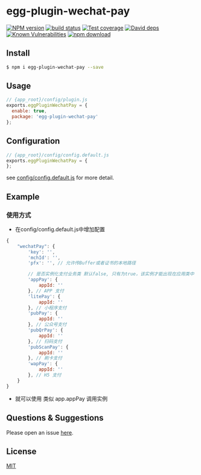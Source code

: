 # egg-plugin-wechat-pay

[![NPM version][npm-image]][npm-url]
[![build status][travis-image]][travis-url]
[![Test coverage][codecov-image]][codecov-url]
[![David deps][david-image]][david-url]
[![Known Vulnerabilities][snyk-image]][snyk-url]
[![npm download][download-image]][download-url]

[npm-image]: https://img.shields.io/npm/v/egg-plugin-wechat-pay.svg?style=flat-square
[npm-url]: https://npmjs.org/package/egg-plugin-wechat-pay
[travis-image]: https://img.shields.io/travis/eggjs/egg-plugin-wechat-pay.svg?style=flat-square
[travis-url]: https://travis-ci.org/eggjs/egg-plugin-wechat-pay
[codecov-image]: https://img.shields.io/codecov/c/github/eggjs/egg-plugin-wechat-pay.svg?style=flat-square
[codecov-url]: https://codecov.io/github/eggjs/egg-plugin-wechat-pay?branch=master
[david-image]: https://img.shields.io/david/eggjs/egg-plugin-wechat-pay.svg?style=flat-square
[david-url]: https://david-dm.org/eggjs/egg-plugin-wechat-pay
[snyk-image]: https://snyk.io/test/npm/egg-plugin-wechat-pay/badge.svg?style=flat-square
[snyk-url]: https://snyk.io/test/npm/egg-plugin-wechat-pay
[download-image]: https://img.shields.io/npm/dm/egg-plugin-wechat-pay.svg?style=flat-square
[download-url]: https://npmjs.org/package/egg-plugin-wechat-pay

<!--
Description here.
-->

## Install

```bash
$ npm i egg-plugin-wechat-pay --save
```

## Usage

```js
// {app_root}/config/plugin.js
exports.eggPluginWechatPay = {
  enable: true,
  package: 'egg-plugin-wechat-pay'
};
```

## Configuration

```js
// {app_root}/config/config.default.js
exports.eggPluginWechatPay = {
};
```

see [config/config.default.js](config/config.default.js) for more detail.

## Example

<!-- example here -->
### 使用方式

- 在config/config.default.js中增加配置

```js
{
    "wechatPay": {
        'key': '',
        'mchId': '',
        'pfx': '', // 允许传Buffer或者证书的本地路径

        // 是否实例化支付业务类 默认false, 只有为true，该实例才能出现在应用类中
        'appPay': {
            appId: ''
        }, // APP 支付
        'litePay': {
            appId: ''
        }, // 小程序支付
        'pubPay': {
            appId: ''
        }, // 公众号支付
        'pubQrPay': {
            appId: ''
        }, // 扫码支付
        'pubScanPay': {
            appId: ''
        }, // 刷卡支付
        'wapPay': {
            appId: ''
        }, // H5 支付
    }
}
```

- 就可以使用 类似 app.appPay 调用实例

## Questions & Suggestions

Please open an issue [here](https://github.com/eggjs/egg/issues).

## License

[MIT](LICENSE)

